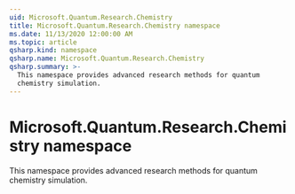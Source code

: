 ```yaml
---
uid: Microsoft.Quantum.Research.Chemistry
title: Microsoft.Quantum.Research.Chemistry namespace
ms.date: 11/13/2020 12:00:00 AM
ms.topic: article
qsharp.kind: namespace
qsharp.name: Microsoft.Quantum.Research.Chemistry
qsharp.summary: >-
  This namespace provides advanced research methods for quantum
  chemistry simulation.
---
```


# Microsoft.Quantum.Research.Chemistry namespace

This namespace provides advanced research methods for quantumchemistry simulation.

